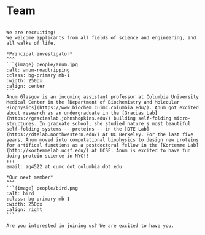 # Team

```{div} full-width

We are recruiting!
We welcome applicants from all fields of science and engineering, and all walks of life.
```

````{panels}
*Principal investigator*
^^^
```{image} people/anum.jpg
:alt: anum-roadtripping
:class: bg-primary mb-1
:width: 250px
:align: center
```
Anum Glasgow is an incoming assistant professor at Columbia University Medical Center in the [Department of Biochemistry and Molecular Biophysics](https://www.biochem.cuimc.columbia.edu/). Anum got excited about research as an undergraduate in the [Gracias Lab](https://graciaslab.johnshopkins.edu/) building self-folding micro-structures. In graduate school, she studied nature's most beautiful self-folding systems -- proteins -- in the [DTE Lab](https://dtelab.northwestern.edu/) at UC Berkeley. For the last five years, Anum moved into computational biophysics to design new proteins for artifical functions as a postdoctoral fellow in the [Kortemme Lab](http://kortemmelab.ucsf.edu/) at UCSF. Anum is excited to have fun doing protein science in NYC!! 
+++
email: ag4522 at cumc dot columbia dot edu
````

````{panels}
*Our next member*
^^^
```{image} people/bird.png
:alt: bird
:class: bg-primary mb-1
:width: 250px
:align: right
```

Are you interested in joining us? We are excited to have you.
````
